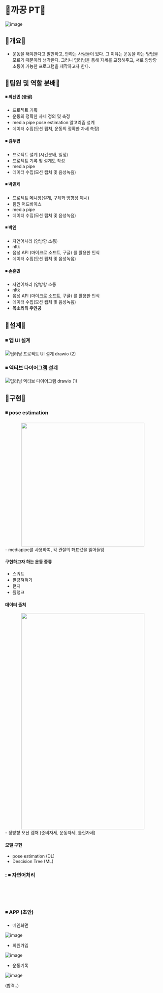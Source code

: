 #  💪까꿍 PT💪
![image](https://user-images.githubusercontent.com/110883172/213055379-b0ee5d67-a418-4456-8e60-57412390a25a.png)


## 🏃개요🏃 
- 운동을 해야한다고 말만하고, 안하는 사람들이 있다. 그 이유는 운동을 하는 방법을 모르기 때문이라 생각한다. 그러니 딥러닝을 통해 자세를 교정해주고, 서로 양방향 소통이 가능한 프로그램을 제작하고자 한다.



## 🏃팀원 및 역할 분배🏃
#### ◾ 최선민 (총괄)
- 프로젝트 기획
- 운동의 정확한 자세 정의 및 측정 
- media pipe pose estimation 알고리즘 설계
- 데이터 수집(모션 캡처, 운동의 정확한 자세 측정)

#### ◾ 김두엽
- 프로젝트 설계 (시간분배, 일정)
- 프로젝트 기록 및 설계도 작성
- media pipe 
- 데이터 수집(모션 캡처 및 음성녹음)

#### ◾ 박민제
- 프로젝트 메니징(설계, 구체화 방향성 제시)
- 팀원 어드바이스
- media pipe
- 데이터 수집(모션 캡처 및 음성녹음)

#### ◾ 박인
- 자연어처리 (양방향 소통)
- nltk
- 음성 API (마이크로 소프트, 구글) 를 활용한 인식
- 데이터 수집(모션 캡처 및 음성녹음)


#### ◾ 손훈민
- 자연어처리 (양방향 소통
- nltk
- 음성 API (마이크로 소프트, 구글) 를 활용한 인식
- 데이터 수집(모션 캡처 및 음성녹음)
- __목소리의 주인공__


## 🏃설계🏃
### ◾ 앱 UI 설계
![딥러닝 프로젝트 UI 설계 drawio (2)](https://user-images.githubusercontent.com/110883172/212559353-b19d15be-90f5-467c-a2ae-cbf922123681.png)




### ◾ 엑티브 다이어그램 설계
![딥러닝 엑티브 다이어그램 drawio (1)](https://user-images.githubusercontent.com/110883172/212559636-e462aa40-0f95-4b29-950d-64b6cfb9d7b6.png)




## 🏃구현🏃
### ◾ pose estimation
<center><img src="https://user-images.githubusercontent.com/110883172/213050490-fe6abc68-d3f8-423b-a4b7-73957f0c30f3.png" width="400" height="400"/></center>
- mediapipe를 사용하여, 각 관절의 좌표값을 읽어들임

#### 구현하고자 하는 운동 종류
- 스쿼트
- 팔굽혀펴기
- 런지
- 플랭크

#### 데이터 출처
<center><img src="https://user-images.githubusercontent.com/110883172/213050058-c4b89369-5a06-4d10-b916-99b8ea3b83dd.png" width="400" height="700"/></center>
- 정방향 모션 캡처 (준비자세, 운동자세, 틀린자세)


#### 모델 구현
- pose estimation (DL)
- Descision Tree (ML)


### : ◾ 자연어처리

</br>
</br>
</br>

### ◾ APP (초안)
- 메인화면

![image](https://user-images.githubusercontent.com/110883172/213055508-68308d52-acf1-4ed7-b485-2616b79bcb7c.png)

- 회원가입

![image](https://user-images.githubusercontent.com/110883172/213055544-844fd3b2-0cd5-4ebb-af68-91f2b15e9d69.png)

- 운동기록

![image](https://user-images.githubusercontent.com/110883172/213055607-efb77b1e-9908-435b-998f-14781bc1ed89.png)

(합격..)
